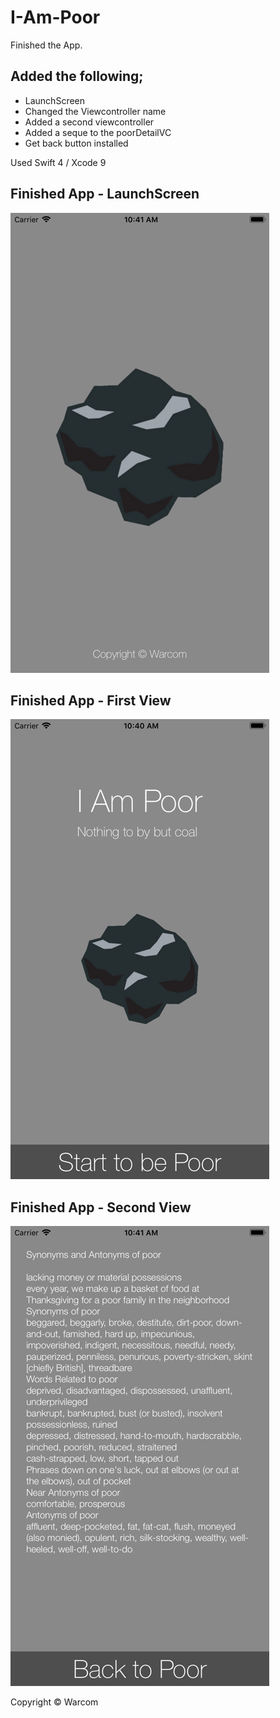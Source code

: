 # I-Am-Poor
Finished the App.

## Added the following;
* LaunchScreen
* Changed the Viewcontroller name
* Added a second viewcontroller
* Added a seque to the poorDetailVC
* Get back button installed

Used Swift 4 / Xcode 9

## Finished App - LaunchScreen
![Finished App](https://github.com/warkeljr/I-Am-Poor-iOS11-master/blob/Nav-setup/Poor-LaunchScreen.png)

## Finished App - First View
![Finished App](https://github.com/warkeljr/I-Am-Poor-iOS11-master/blob/Nav-setup/PoorVC.png)

## Finished App - Second View
![Finished App](https://github.com/warkeljr/I-Am-Poor-iOS11-master/blob/Nav-setup/PoorDetailVC.png)



Copyright © Warcom
